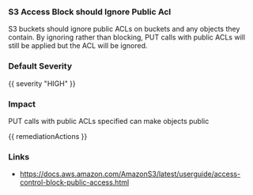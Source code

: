 
### S3 Access Block should Ignore Public Acl


S3 buckets should ignore public ACLs on buckets and any objects they contain. By ignoring rather than blocking, PUT calls with public ACLs will still be applied but the ACL will be ignored.


### Default Severity
{{ severity "HIGH" }}

### Impact
PUT calls with public ACLs specified can make objects public

<!-- DO NOT CHANGE -->
{{ remediationActions }}

### Links
- https://docs.aws.amazon.com/AmazonS3/latest/userguide/access-control-block-public-access.html
        